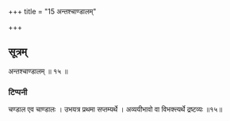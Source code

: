 +++
title = "15 अन्तश्चाण्डालम्"

+++
## सूत्रम्
अन्तश्चाण्डालम् ॥ १५ ॥  
### टिप्पनी
चण्डाल एव चाण्डालः । उभयत्र प्रथमा सप्तम्यर्थे । अव्ययीभावो वा विभक्त्त्यर्थे द्रष्टव्यः ॥१५॥  
